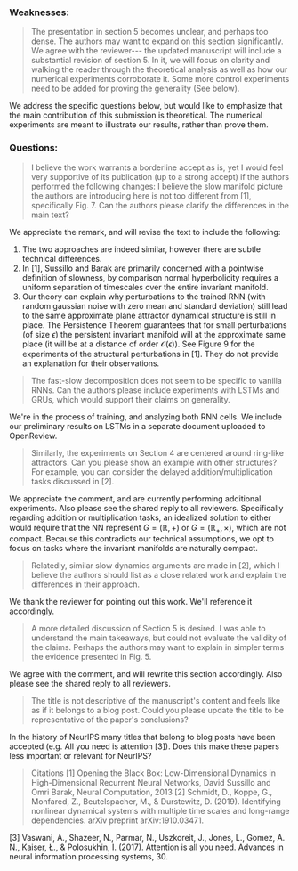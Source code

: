 ### Weaknesses:

> The presentation in section 5 becomes unclear, and perhaps too dense. The authors may want to expand on this section significantly.
We agree with the reviewer--- the updated manuscript will include a substantial revision of section 5. In it, we will focus on clarity and walking the reader through the theoretical analysis as well as how our numerical experiments corroborate it.
> Some more control experiments need to be added for proving the generality (See below).

We address the specific questions below, but would like to emphasize that the main contribution of this submission is theoretical.
The numerical experiments are meant to illustrate our results, rather than prove them.

### Questions:

> I believe the work warrants a borderline accept as is, yet I would feel very supportive of its publication (up to a strong accept) if the authors performed the following changes:
I believe the slow manifold picture the authors are introducing here is not too different from [1], specifically Fig. 7. Can the authors please clarify the differences in the main text?

We appreciate the remark, and will revise the text to include the following:
1. The two approaches are indeed similar, however there are subtle technical differences.
1. In [1], Sussillo and Barak are primarily concerned with a pointwise definition of slowness, by comparison normal hyperbolicity requires a uniform separation of timescales over the entire invariant manifold.
1. Our theory can explain why perturbations to the trained RNN (with random gaussian noise with zero mean and standard deviation) still lead to the same approximate plane attractor dynamical structure is still in place. The Persistence Theorem guarantees that for small perturbations (of size $\epsilon$) the persistent invariant manifold will at the approximate same place (it will be at a distance of order $\mathcal{O}(\epsilon))$. See Figure 9 for the experiments of the structural perturbations in [1]. They do not provide an explanation for their observations.
<!-- 1. Our theory predicts that, should the normal direction become slow compared to the tangent direction, the invariant manifold might 'lose stability'. To the best of our understanding, these kinds of conclusions can't be made directly from looking at the collection of slow points. -->


> The fast-slow decomposition does not seem to be specific to vanilla RNNs. Can the authors please include experiments with LSTMs and GRUs, which would support their claims on generality.

We're in the process of training, and analyzing both RNN cells. We include our preliminary results on LSTMs in a separate document uploaded to OpenReview.

> Similarly, the experiments on Section 4 are centered around ring-like attractors. Can you please show an example with other structures?
> For example, you can consider the delayed addition/multiplication tasks discussed in [2].

We appreciate the comment, and are currently performing additional experiments. Also please see the shared reply to all reviewers.
Specifically regarding addition or multiplication tasks, an idealized solution to either would require that the NN represent $G = (\mathbb{R},+)$ or $G = (\mathbb{R}_{+},\times)$, which are not compact.
Because this contradicts our technical assumptions, we opt to focus on tasks where the invariant manifolds are naturally compact.

> Relatedly, similar slow dynamics arguments are made in [2], which I believe the authors should list as a close related work and explain the differences in their approach.

We thank the reviewer for pointing out this work. We'll reference it accordingly.

> A more detailed discussion of Section 5 is desired. I was able to understand the main takeaways, but could not evaluate the validity of the claims. Perhaps the authors may want to explain in simpler terms the evidence presented in Fig. 5.

We agree with the comment, and will rewrite this section accordingly. Also please see the shared reply to all reviewers.

> The title is not descriptive of the manuscript's content and feels like as if it belongs to a blog post. Could you please update the title to be representative of the paper's conclusions?

In the history of NeurIPS many titles that belong to blog posts have been accepted (e.g. All you need is attention [3]). Does this make these papers less important or relevant for NeurIPS?


> Citations
[1] Opening the Black Box: Low-Dimensional Dynamics in High-Dimensional Recurrent Neural Networks, David Sussillo and Omri Barak, Neural Computation, 2013
> [2] Schmidt, D., Koppe, G., Monfared, Z., Beutelspacher, M., & Durstewitz, D. (2019). Identifying nonlinear dynamical systems with multiple time scales and long-range dependencies. arXiv preprint arXiv:1910.03471.

[3] Vaswani, A., Shazeer, N., Parmar, N., Uszkoreit, J., Jones, L., Gomez, A. N., Kaiser, Ł., & Polosukhin, I. (2017). Attention is all you need. Advances in neural information processing systems, 30.